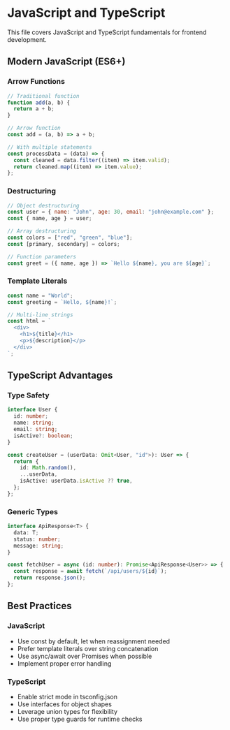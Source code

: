 # JavaScript and TypeScript

This file covers JavaScript and TypeScript fundamentals for frontend development.

## Modern JavaScript (ES6+)

### Arrow Functions

```javascript
// Traditional function
function add(a, b) {
  return a + b;
}

// Arrow function
const add = (a, b) => a + b;

// With multiple statements
const processData = (data) => {
  const cleaned = data.filter((item) => item.valid);
  return cleaned.map((item) => item.value);
};
```

### Destructuring

```javascript
// Object destructuring
const user = { name: "John", age: 30, email: "john@example.com" };
const { name, age } = user;

// Array destructuring
const colors = ["red", "green", "blue"];
const [primary, secondary] = colors;

// Function parameters
const greet = ({ name, age }) => `Hello ${name}, you are ${age}`;
```

### Template Literals

```javascript
const name = "World";
const greeting = `Hello, ${name}!`;

// Multi-line strings
const html = `
  <div>
    <h1>${title}</h1>
    <p>${description}</p>
  </div>
`;
```

## TypeScript Advantages

### Type Safety

```typescript
interface User {
  id: number;
  name: string;
  email: string;
  isActive?: boolean;
}

const createUser = (userData: Omit<User, "id">): User => {
  return {
    id: Math.random(),
    ...userData,
    isActive: userData.isActive ?? true,
  };
};
```

### Generic Types

```typescript
interface ApiResponse<T> {
  data: T;
  status: number;
  message: string;
}

const fetchUser = async (id: number): Promise<ApiResponse<User>> => {
  const response = await fetch(`/api/users/${id}`);
  return response.json();
};
```

## Best Practices

### JavaScript

- Use const by default, let when reassignment needed
- Prefer template literals over string concatenation
- Use async/await over Promises when possible
- Implement proper error handling

### TypeScript

- Enable strict mode in tsconfig.json
- Use interfaces for object shapes
- Leverage union types for flexibility
- Use proper type guards for runtime checks
